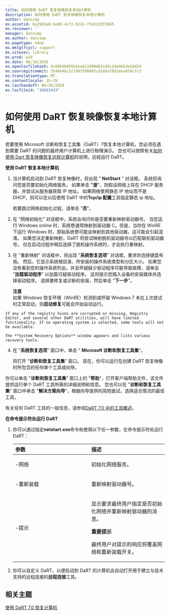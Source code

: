 ```yaml
---
title: 如何使用 DaRT 恢复映像恢复本地计算机
description: 如何使用 DaRT 恢复映像恢复本地计算机
author: dansimp
ms.assetid: be29b5a8-be08-4cf2-822e-77a51d3f3b65
ms.reviewer: ''
manager: dansimp
ms.author: dansimp
ms.pagetype: mdop
ms.mktglfcycl: support
ms.sitesec: library
ms.prod: w10
ms.date: 06/16/2016
ms.openlocfilehash: 4c605db895b5ea812d90db51d3c2de9653e2dd2d
ms.sourcegitcommit: 354664bc527d93f80687cd2eba70d1eea024c7c3
ms.translationtype: MT
ms.contentlocale: zh-CN
ms.lasthandoff: 06/26/2020
ms.locfileid: "10803433"
---
```

# 如何使用 DaRT 恢复映像恢复本地计算机


若要使用 Microsoft 诊断和恢复工具集（DaRT）7恢复本地计算机，您必须在遇到需要 DaRT 的问题的最终用户计算机上进行物理演示。 您也可以按照有关[如何使用 Dart 恢复映像恢复远程计算机](how-to-recover-remote-computers-using-the-dart-recovery-image-dart-7.md)的说明，远程运行 DaRT。

**使用 DaRT 恢复本地计算机**

1.  当计算机启动到 DaRT 恢复映像时，将出现 " **NetStart** " 对话框。 系统将询问您是否要初始化网络服务。 如果单击 **"是**"，则假设网络上存在 DHCP 服务器，并尝试从服务器获取 IP 地址。 如果网络使用静态 IP 地址而不是 DHCP，则可以在以后使用 DaRT 中的**Tcp/ip 配置**工具指定静态 ip 地址。

    若要跳过网络初始化过程，请单击 "**否**"。

2.  在 "网络初始化" 对话框中，系统会询问你是否要重新映射驱动器号。 当您运行 Windows online 时，系统卷通常映射到驱动器 C。但是，当你在 WinRE 下运行 Windows 时，原始系统卷可能会映射到其他驱动器，这可能会引起混淆。 如果您决定重新映射，DaRT 将尝试映射脱机驱动器号以匹配联机驱动器号。 仅在启动过程中稍后选择了脱机操作系统时，才会执行重映射。

3.  在 "重新映射" 对话框中，将出现 "**系统恢复选项**" 对话框，要求你选择键盘布局。 然后，它显示系统根目录、所安装的操作系统类型和分区大小。 如果您没有看到您的操作系统列出，并且怀疑缺少驱动程序可能导致故障，请单击 "**加载驱动程序**" 以加载可疑驱动程序。 这将提示您插入设备的安装媒体并选择驱动程序。 选择要修复或诊断的安装，然后单击 "**下一步**"。

    **注意**  
    如果 Windows 恢复环境（WinRE）检测到或怀疑 Windows 7 未在上次尝试时正常启动，则**启动修复**可能会开始自动运行。



~~~
If any of the registry hives are corrupted or missing, Registry Editor, and several other DaRT utilities, will have limited functionality. If no operating system is selected, some tools will not be available.

The **System Recovery Options** window appears and lists various recovery tools.
~~~

4. 在 "**系统恢复选项**" 窗口中，单击 " **Microsoft 诊断和恢复工具集**"。

   将打开 "**诊断和恢复工具集**" 窗口。 现在，你可以运行在创建 DaRT 恢复映像时所包含的任何单个工具或向导。

你可以单击 "**诊断和恢复工具集**" 窗口上的 "**帮助**"，打开客户端帮助文件，该文件提供运行单个 DaRT 工具所需的详细说明和信息。 您也可以在 "**诊断和恢复工具集**" 窗口中单击 "**解决方案向导**"，根据向导提供的简短面试，选择适合情况的最佳工具。

有关任何 DaRT 工具的一般信息，请参阅[DaRT 7.0 中的工具概述](overview-of-the-tools-in-dart-70-new-ia.md)。

**在命令提示符处运行 DaRT**

1. 你可以通过指定**netstart.exe**命令和使用以下任一参数，在命令提示符处运行 DaRT：

   <table>
   <colgroup>
   <col width="50%" />
   <col width="50%" />
   </colgroup>
   <thead>
   <tr class="header">
   <th align="left">参数</th>
   <th align="left">描述</th>
   </tr>
   </thead>
   <tbody>
   <tr class="odd">
   <td align="left"><p>-网络</p></td>
   <td align="left"><p>初始化网络服务。</p></td>
   </tr>
   <tr class="even">
   <td align="left"><p>-重新装载</p></td>
   <td align="left"><p>重新映射驱动器号。</p></td>
   </tr>
   <tr class="odd">
   <td align="left"><p>-提示</p></td>
   <td align="left"><p>显示要求最终用户指定是否初始化网络并重新映射驱动器的消息。</p>
   <div class="alert">
   <strong>重要提示</strong><br/><p>最终用户对提示的响应将覆盖网络和重新装载开关。</p>
   </div>
   <div>

   </div></td>
   </tr>
   </tbody>
   </table>



2. 你可以自定义 DaRT，以便启动到 DaRT 的计算机会自动打开用于建立与技术支持的远程连接的**远程连接**工具。

## 相关主题


[使用 DaRT 7.0 恢复计算机](recovering-computers-using-dart-70-dart-7.md)









